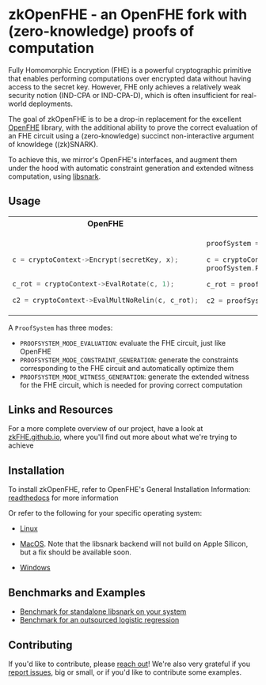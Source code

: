zkOpenFHE - an OpenFHE fork with (zero-knowledge) proofs of computation
=====================================

Fully Homomorphic Encryption (FHE) is a powerful cryptographic primitive that enables performing computations over encrypted data without having access to the secret key.
However, FHE only achieves a relatively weak security notion (IND-CPA or IND-CPA-D), which is often insufficient for real-world deployments. 

The goal of zkOpenFHE is to be a drop-in replacement for the excellent [OpenFHE](https://github.com/openfheorg/openfhe-development) library, with the additional ability to prove the correct evaluation of an FHE circuit using a (zero-knowledge) succinct non-interactive argument of knowldege ((zk)SNARK). 

To achieve this, we mirror's OpenFHE's interfaces, and augment them under the hood with automatic constraint generation and extended witness computation, using [libsnark](https://github.com/scipr-lab/libsnark).

## Usage
<table>
<tr>
<th>OpenFHE</th>
<th>zkOpenFHE</th>
</tr>
<tr>
<td>

```cpp


c = cryptoContext->Encrypt(secretKey, x);


c_rot = cryptoContext->EvalRotate(c, 1);

c2 = cryptoContext->EvalMultNoRelin(c, c_rot);
```
</td>
<td>

```cpp
proofSystem = LibsnarkProofSystem(cryptoContext);

c = cryptoContext->Encrypt(secretKey, x);
proofSystem.PublicInput(c);

c_rot = proofSystem->EvalRotate(c, 1);

c2 = proofSystem->EvalMultNoRelin(c, c_rot);
```
</td>
</tr>
</table>

A `ProofSystem` has three modes:

* `PROOFSYSTEM_MODE_EVALUATION`: evaluate the FHE circuit, just like OpenFHE
* `PROOFSYSTEM_MODE_CONSTRAINT_GENERATION`:  generate the constraints corresponding to the FHE circuit and automatically optimize them
* `PROOFSYSTEM_MODE_WITNESS_GENERATION`: generate the extended witness for the FHE circuit, which is needed for proving correct computation

## Links and Resources
For a more complete overview of our project, have a look at [zkFHE.github.io](https://zkfhe.github.io), where you'll find out more about what we're trying to achieve

## Installation

To install zkOpenFHE, refer to OpenFHE's General Installation Information: [readthedocs](https://openfhe-development.readthedocs.io/en/latest/sphinx_rsts/intro/installation/installation.html) for more information

Or refer to the following for your specific operating system:

- [Linux](https://openfhe-development.readthedocs.io/en/latest/sphinx_rsts/intro/installation/linux.html)

- [MacOS](https://openfhe-development.readthedocs.io/en/latest/sphinx_rsts/intro/installation/macos.html). Note that the libsnark backend will not build on Apple Silicon, but a fix should be available soon. 

- [Windows](https://openfhe-development.readthedocs.io/en/latest/sphinx_rsts/intro/installation/windows.html)


## Benchmarks and Examples

* [Benchmark for standalone libsnark on your system](benchmark/src/bench_libsnark.cpp)
* [Benchmark for an outsourced logistic regression](benchmark/src/bench_logistic_regression.cpp)

## Contributing
If you'd like to contribute, please [reach out](mailto:christian.knabenhans@epfl.ch)!
We're also very grateful if you [report issues](https://github.com/zkfhe/zkopenfhe/issues), big or small, or if you'd like to contribute some examples.
